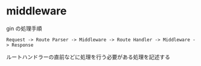 # middleware

gin の処理手順

```
Request -> Route Parser -> Middleware -> Route Handler -> Middleware -> Response
```

ルートハンドラーの直前などに処理を行う必要がある処理を記述する
